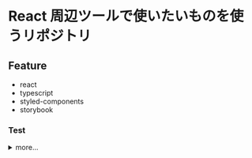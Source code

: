 # React 周辺ツールで使いたいものを使うリポジトリ

## Feature

- react
- typescript
- styled-components
- storybook

### Test

<details><summary>more...</summary>
<p>

- react-addons-test-utils
- jest
  - ts-jest
  - @types/jest
- enzyme
  </p>
  </detail>

### Other

<details><summary>more...</summary>
<p>

- 絵文字コミットメッセージ [参考リンク](https://qiita.com/nishina555/items/4b4bb79dc93398d4d0a1)
  </p>
  </detail>

## How to Use

`$ npm i`

### start

`$ npm start`

### typescript compile

`$ tsc -w`

### run storybook

`$ npm run storybook`

### test start

`$ npm test -- --watch`

## ToDo

- [ ] 不要なディレクトリやファイルの削除
- [ ] ts 使ったときコンパイル後ファイルもテストしてるのか
- [ ] ts err の削除
- [ ] redux 入れる
- [ ] test tools を入れる
- [ ] test の為に storybook を入れる
- [ ] style を styled-components で書く
- [ ] 必要なら enzyme などの setUp 設定
